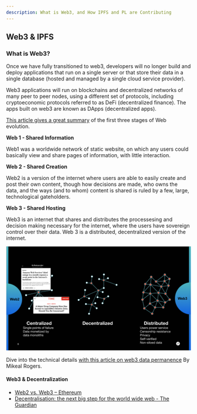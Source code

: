```yaml
---
description: What is Web3, and How IPFS and PL are Contributing
---
```


## Web3 & IPFS

### What is Web3?

Once we have fully transitioned to web3, developers will no longer build and deploy applications that run on a single server or that store their data in a single database (hosted and managed by a single cloud service provider).

Web3 applications will run on blockchains and decentralized networks of many peer to peer nodes, using a different set of protocols, including cryptoeconomic protocols referred to as DeFi (decentralized finance). The apps built on web3 are known as DApps (decentralized apps).

[This article gives a great summary](https://medium.com/@vegxcodes/what-you-should-know-about-web3-part-1-15a2ddcfbc41) of the first three stages of Web evolution.

**Web 1 - Shared Information**

Web1 was a worldwide network of static website, on which any users could basically view and share pages of information, with little interaction.

**Web 2 - Shared Creation**

Web2 is a version of the internet where users are able to easily create and post their own content, though how decisions are made, who owns the data, and the ways (and to whom) content is shared is ruled by a few, large, technological gateholders.

**Web 3 - Shared Hosting**

Web3 is an internet that shares and distributes the processesing and decision making necessary for the internet, where the users have sovereign control over their data. Web 3 is a distributed, decentralized version of the internet.

![Decentralized and Distributed](<../../.gitbook/assets/web2-web3.png>)

Dive into the technical details [with this article on web3 data permanence](https://mikeal.notion.site/web3-data-permanence-0230072b594748ed9aa0c71ad331f289) By Mikeal Rogers.

#### Web3 & Decentralization

* [Web2 vs. Web3 – Ethereum](https://ethereum.org/en/developers/docs/web2-vs-web3/)
* [Decentralisation: the next big step for the world wide web - The Guardian](https://www.theguardian.com/technology/2018/sep/08/decentralisation-next-big-step-for-the-world-wide-web-dweb-data-internet-censorship-brewster-kahle)
